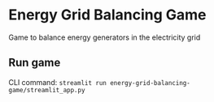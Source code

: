 # Energy Grid Balancing Game
Game to balance energy generators in the electricity grid

## Run game
CLI command: ```streamlit run energy-grid-balancing-game/streamlit_app.py```